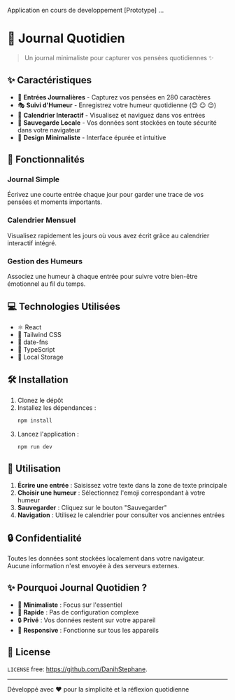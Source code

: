 Application en cours de developpement [Prototype] ...
# 📔 Journal Quotidien

> Un journal minimaliste pour capturer vos pensées quotidiennes ✨

## ✨ Caractéristiques

- 📝 **Entrées Journalières** - Capturez vos pensées en 280 caractères
- 🎭 **Suivi d'Humeur** - Enregistrez votre humeur quotidienne (😊 😐 😔)
- 📅 **Calendrier Interactif** - Visualisez et naviguez dans vos entrées
- 💾 **Sauvegarde Locale** - Vos données sont stockées en toute sécurité dans votre navigateur
- 🎨 **Design Minimaliste** - Interface épurée et intuitive

## 🚀 Fonctionnalités

### Journal Simple
Écrivez une courte entrée chaque jour pour garder une trace de vos pensées et moments importants.

### Calendrier Mensuel
Visualisez rapidement les jours où vous avez écrit grâce au calendrier interactif intégré.

### Gestion des Humeurs
Associez une humeur à chaque entrée pour suivre votre bien-être émotionnel au fil du temps.

## 💻 Technologies Utilisées

- ⚛️ React
- 🎨 Tailwind CSS
- 📅 date-fns
- 🎯 TypeScript
- 💾 Local Storage

## 🛠️ Installation

1. Clonez le dépôt
2. Installez les dépendances :
   ```bash
   npm install
   ```
3. Lancez l'application :
   ```bash
   npm run dev
   ```

## 📱 Utilisation

1. **Écrire une entrée** : Saisissez votre texte dans la zone de texte principale
2. **Choisir une humeur** : Sélectionnez l'emoji correspondant à votre humeur
3. **Sauvegarder** : Cliquez sur le bouton "Sauvegarder"
4. **Navigation** : Utilisez le calendrier pour consulter vos anciennes entrées

## 🔒 Confidentialité

Toutes les données sont stockées localement dans votre navigateur. Aucune information n'est envoyée à des serveurs externes.

## ✨ Pourquoi Journal Quotidien ?

- 🎯 **Minimaliste** : Focus sur l'essentiel
- 🚀 **Rapide** : Pas de configuration complexe
- 🔒 **Privé** : Vos données restent sur votre appareil
- 📱 **Responsive** : Fonctionne sur tous les appareils

## 📝 License

 `LICENSE` free: https://github.com/DanihStephane.

---

Développé avec ❤️ pour la simplicité et la réflexion quotidienne
